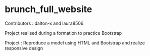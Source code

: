 # brunch_full_website
 
Contributors : dalton-x and laura8506

Project realised during a formation to practice Bootstrap

Project : Reproduce a model using HTML and Bootstrap and realize responsive design

